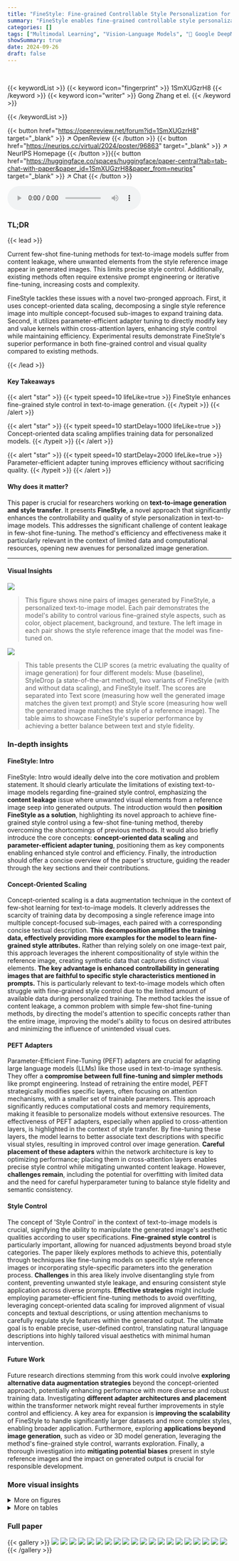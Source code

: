 ```yaml
---
title: "FineStyle: Fine-grained Controllable Style Personalization for Text-to-image Models"
summary: "FineStyle enables fine-grained controllable style personalization for text-to-image models using a novel concept-oriented data scaling and parameter-efficient adapter tuning, mitigating content leakag..."
categories: []
tags: ["Multimodal Learning", "Vision-Language Models", "🏢 Google DeepMind",]
showSummary: true
date: 2024-09-26
draft: false
---
```


<br>

{{< keywordList >}}
{{< keyword icon="fingerprint" >}} 1SmXUGzrH8 {{< /keyword >}}
{{< keyword icon="writer" >}} Gong Zhang et el. {{< /keyword >}}
 
{{< /keywordList >}}

{{< button href="https://openreview.net/forum?id=1SmXUGzrH8" target="_blank" >}}
↗ OpenReview
{{< /button >}}
{{< button href="https://neurips.cc/virtual/2024/poster/96863" target="_blank" >}}
↗ NeurIPS Homepage
{{< /button >}}{{< button href="https://huggingface.co/spaces/huggingface/paper-central?tab=tab-chat-with-paper&paper_id=1SmXUGzrH8&paper_from=neurips" target="_blank" >}}
↗ Chat
{{< /button >}}



<audio controls>
    <source src="https://ai-paper-reviewer.com/1SmXUGzrH8/podcast.wav" type="audio/wav">
    Your browser does not support the audio element.
</audio>


### TL;DR


{{< lead >}}

Current few-shot fine-tuning methods for text-to-image models suffer from content leakage, where unwanted elements from the style reference image appear in generated images.  This limits precise style control.  Additionally, existing methods often require extensive prompt engineering or iterative fine-tuning, increasing costs and complexity. 

FineStyle tackles these issues with a novel two-pronged approach.  First, it uses concept-oriented data scaling, decomposing a single style reference image into multiple concept-focused sub-images to expand training data. Second, it utilizes parameter-efficient adapter tuning to directly modify key and value kernels within cross-attention layers, enhancing style control while maintaining efficiency. Experimental results demonstrate FineStyle's superior performance in both fine-grained control and visual quality compared to existing methods.

{{< /lead >}}


#### Key Takeaways

{{< alert "star" >}}
{{< typeit speed=10 lifeLike=true >}} FineStyle enhances fine-grained style control in text-to-image generation. {{< /typeit >}}
{{< /alert >}}

{{< alert "star" >}}
{{< typeit speed=10 startDelay=1000 lifeLike=true >}} Concept-oriented data scaling amplifies training data for personalized models. {{< /typeit >}}
{{< /alert >}}

{{< alert "star" >}}
{{< typeit speed=10 startDelay=2000 lifeLike=true >}} Parameter-efficient adapter tuning improves efficiency without sacrificing quality. {{< /typeit >}}
{{< /alert >}}

#### Why does it matter?
This paper is crucial for researchers working on **text-to-image generation and style transfer**. It presents **FineStyle**, a novel approach that significantly enhances the controllability and quality of style personalization in text-to-image models.  This addresses the significant challenge of content leakage in few-shot fine-tuning. The method's efficiency and effectiveness make it particularly relevant in the context of limited data and computational resources, opening new avenues for personalized image generation.

------
#### Visual Insights



![](https://ai-paper-reviewer.com/1SmXUGzrH8/figures_0_1.jpg)

> This figure shows nine pairs of images generated by FineStyle, a personalized text-to-image model. Each pair demonstrates the model's ability to control various fine-grained style aspects, such as color, object placement, background, and texture.  The left image in each pair shows the style reference image that the model was fine-tuned on.





![](https://ai-paper-reviewer.com/1SmXUGzrH8/tables_8_1.jpg)

> This table presents the CLIP scores (a metric evaluating the quality of image generation) for four different models: Muse (baseline), StyleDrop (a state-of-the-art method), two variants of FineStyle (with and without data scaling), and FineStyle itself.  The scores are separated into Text score (measuring how well the generated image matches the given text prompt) and Style score (measuring how well the generated image matches the style of a reference image). The table aims to showcase FineStyle's superior performance by achieving a better balance between text and style fidelity.





### In-depth insights


#### FineStyle: Intro
FineStyle: Intro would ideally delve into the core motivation and problem statement.  It should clearly articulate the limitations of existing text-to-image models regarding fine-grained style control, emphasizing the **content leakage** issue where unwanted visual elements from a reference image seep into generated outputs. The introduction would then **position FineStyle as a solution**, highlighting its novel approach to achieve fine-grained style control using a few-shot fine-tuning method, thereby overcoming the shortcomings of previous methods. It would also briefly introduce the core concepts: **concept-oriented data scaling** and **parameter-efficient adapter tuning**, positioning them as key components enabling enhanced style control and efficiency. Finally, the introduction should offer a concise overview of the paper's structure, guiding the reader through the key sections and their contributions.

#### Concept-Oriented Scaling
Concept-oriented scaling is a data augmentation technique in the context of few-shot learning for text-to-image models.  It cleverly addresses the scarcity of training data by decomposing a single reference image into multiple concept-focused sub-images, each paired with a corresponding concise textual description. **This decomposition amplifies the training data, effectively providing more examples for the model to learn fine-grained style attributes.** Rather than relying solely on one image-text pair, this approach leverages the inherent compositionality of style within the reference image, creating synthetic data that captures distinct visual elements. **The key advantage is enhanced controllability in generating images that are faithful to specific style characteristics mentioned in prompts.**  This is particularly relevant to text-to-image models which often struggle with fine-grained style control due to the limited amount of available data during personalized training. The method tackles the issue of content leakage, a common problem with simple few-shot fine-tuning methods, by directing the model's attention to specific concepts rather than the entire image, improving the model's ability to focus on desired attributes and minimizing the influence of unintended visual cues.

#### PEFT Adapters
Parameter-Efficient Fine-Tuning (PEFT) adapters are crucial for adapting large language models (LLMs) like those used in text-to-image synthesis.  They offer a **compromise between full fine-tuning and simpler methods** like prompt engineering.  Instead of retraining the entire model, PEFT strategically modifies specific layers, often focusing on attention mechanisms, with a smaller set of trainable parameters. This approach significantly reduces computational costs and memory requirements, making it feasible to personalize models without extensive resources.  The effectiveness of PEFT adapters, especially when applied to cross-attention layers, is highlighted in the context of style transfer. By fine-tuning these layers, the model learns to better associate text descriptions with specific visual styles, resulting in improved control over image generation.  **Careful placement of these adapters** within the network architecture is key to optimizing performance; placing them in cross-attention layers enables precise style control while mitigating unwanted content leakage.  However, **challenges remain**, including the potential for overfitting with limited data and the need for careful hyperparameter tuning to balance style fidelity and semantic consistency.

#### Style Control
The concept of 'Style Control' in the context of text-to-image models is crucial, signifying the ability to manipulate the generated image's aesthetic qualities according to user specifications.  **Fine-grained style control** is particularly important, allowing for nuanced adjustments beyond broad style categories.  The paper likely explores methods to achieve this, potentially through techniques like fine-tuning models on specific style reference images or incorporating style-specific parameters into the generation process.  **Challenges** in this area likely involve disentangling style from content, preventing unwanted style leakage, and ensuring consistent style application across diverse prompts.  **Effective strategies** might include employing parameter-efficient fine-tuning methods to avoid overfitting, leveraging concept-oriented data scaling for improved alignment of visual concepts and textual descriptions, or using attention mechanisms to carefully regulate style features within the generated output.  The ultimate goal is to enable precise, user-defined control, translating natural language descriptions into highly tailored visual aesthetics with minimal human intervention.

#### Future Work
Future research directions stemming from this work could involve **exploring alternative data augmentation strategies** beyond the concept-oriented approach, potentially enhancing performance with more diverse and robust training data.  Investigating **different adapter architectures and placement** within the transformer network might reveal further improvements in style control and efficiency.  A key area for expansion is **improving the scalability** of FineStyle to handle significantly larger datasets and more complex styles, enabling broader application.  Furthermore, exploring **applications beyond image generation**, such as video or 3D model generation, leveraging the method's fine-grained style control, warrants exploration. Finally, a thorough investigation into **mitigating potential biases** present in style reference images and the impact on generated output is crucial for responsible development.


### More visual insights

<details>
<summary>More on figures
</summary>


![](https://ai-paper-reviewer.com/1SmXUGzrH8/figures_1_1.jpg)

> This figure compares the results of StyleDrop and FineStyle models when generating images of sneakers.  StyleDrop, a state-of-the-art model, suffers from content leakage, generating images that include elements from the style reference image (spindle leaves) that are not specified in the text prompt. FineStyle, in contrast, mitigates this leakage by focusing on the desired style attributes, resulting in images that are more faithful to the prompt while maintaining the style.


![](https://ai-paper-reviewer.com/1SmXUGzrH8/figures_4_1.jpg)

> This figure illustrates the FineStyle framework.  It shows how a single style image and its corresponding text prompt are decomposed into multiple concept-oriented sub-image-text pairs. This concept-oriented data scaling increases the amount of training data for fine-tuning.  The figure also highlights the use of parameter-efficient adapter tuning applied to the key and value kernels of cross-attention layers within the transformer blocks.  The overall process enhances controllability for style-personalized text-to-image generation.


![](https://ai-paper-reviewer.com/1SmXUGzrH8/figures_6_1.jpg)

> This figure showcases FineStyle's ability to control style in text-to-image generation.  Nine pairs of images demonstrate how fine-tuning on a single style image allows for precise control over various aspects like color, objects, background, and texture. Each pair highlights a specific style attribute.


![](https://ai-paper-reviewer.com/1SmXUGzrH8/figures_6_2.jpg)

> This figure compares the performance of StyleDrop and FineStyle models in generating images with a specific style ('melting golden 3d rendering') when the subject's semantic similarity to the reference image (a flower) varies.  The x-axis represents the semantic distance from the reference image (flower), ranging from close (rose, mushroom) to far (house).  The results show that StyleDrop struggles to maintain style consistency when the subject is semantically close to the reference, whereas FineStyle better preserves the style across different subjects with varying semantic distances.


![](https://ai-paper-reviewer.com/1SmXUGzrH8/figures_7_1.jpg)

> This figure shows nine pairs of images generated by FineStyle, a personalized text-to-image model. Each pair demonstrates the model's ability to control various fine-grained style aspects, such as color, background, and texture, based on a single reference image.  The fine-grained control is showcased through textual descriptions overlaid on the images, highlighting the model's nuanced compositionality.


![](https://ai-paper-reviewer.com/1SmXUGzrH8/figures_7_2.jpg)

> This figure demonstrates the controllable reference image variation of FineStyle.  It shows a series of images generated using different prompts, all based on a reference image similar to Van Gogh's 'The Starry Night'. The variations highlight FineStyle’s ability to control the presence or absence of specific elements (trees, mountains, a village) within the generated image while maintaining the overall style.


![](https://ai-paper-reviewer.com/1SmXUGzrH8/figures_9_1.jpg)

> This figure demonstrates the impact of hyperparameters λ₁ and λ₂ on the generated image's fidelity to both style and semantic content.  λ₁ controls the strength of the style, while λ₂ controls the strength of the semantic content from the prompt.  As λ₁ increases, the image increasingly reflects details from the style reference image, potentially leading to unwanted style leakage (like the boats). Increasing λ₂ counteracts this leakage by better aligning the generated image with the specified semantic content of the prompt, resulting in a more balanced image.


![](https://ai-paper-reviewer.com/1SmXUGzrH8/figures_13_1.jpg)

> This figure shows nine pairs of images generated by FineStyle, a personalized text-to-image model. Each pair demonstrates the model's ability to control various fine-grained aspects of image style, such as color, background, and texture, based on a single reference image.  The differences between the image pairs highlight the level of style control offered by FineStyle.


![](https://ai-paper-reviewer.com/1SmXUGzrH8/figures_13_2.jpg)

> This figure shows nine pairs of images generated by FineStyle, a personalized text-to-image model. Each pair demonstrates the model's ability to control various fine-grained style aspects, such as color, object placement, background, and texture.  The left image in each pair shows the generated image, and the right image is a comparison, highlighting the controlled aspects of the generated image.  The style of each generated image is determined by a single reference image, which is shown in the corner of the left image in each pair.


![](https://ai-paper-reviewer.com/1SmXUGzrH8/figures_13_3.jpg)

> This figure showcases the fine-grained control over style offered by the FineStyle model.  Nine pairs of images demonstrate how the model, personalized with a single reference image, generates images with various controlled stylistic elements (color, objects, background, texture). Each pair highlights a specific stylistic concept.


![](https://ai-paper-reviewer.com/1SmXUGzrH8/figures_13_4.jpg)

> This figure shows nine pairs of images generated by FineStyle, a personalized text-to-image model. Each pair demonstrates the model's ability to control fine-grained style aspects, such as color, objects, background, and texture, based on a single reference image.  The reference image is shown in the corner of the left image in each pair.  The fine-grained style concepts are overlaid on the generated images for comparison.


![](https://ai-paper-reviewer.com/1SmXUGzrH8/figures_13_5.jpg)

> This figure shows nine pairs of images generated by FineStyle, a personalized text-to-image model.  Each pair demonstrates the model's ability to control various fine-grained style aspects, such as color, background, object features and texture, based on a single reference image. The differences between the image pairs highlight the level of control offered by FineStyle.


![](https://ai-paper-reviewer.com/1SmXUGzrH8/figures_13_6.jpg)

> This figure showcases the fine-grained control offered by FineStyle over the style of images generated by personalized text-to-image models.  Nine pairs of images are shown; each pair demonstrates how a single style image influences the generated image, highlighting control over color, foreground object, background, and texture.


![](https://ai-paper-reviewer.com/1SmXUGzrH8/figures_13_7.jpg)

> This figure shows nine pairs of images generated by FineStyle, a personalized text-to-image model. Each pair demonstrates the model's ability to control various fine-grained style aspects such as color, object placement, background, and texture.  The left image of each pair shows the generated image, and the right image shows a similar image without the fine-grained style controls applied.


![](https://ai-paper-reviewer.com/1SmXUGzrH8/figures_13_8.jpg)

> This figure showcases the fine-grained style control offered by FineStyle. Nine pairs of images demonstrate how the model, fine-tuned on a single style image, generates images according to specific, nuanced prompts.  Each pair highlights the impact of factors such as color, foreground object, background, and texture.


![](https://ai-paper-reviewer.com/1SmXUGzrH8/figures_13_9.jpg)

> This figure showcases FineStyle's ability to control image generation styles with high granularity. Nine pairs of images demonstrate how fine-tuning on a single style reference image enables control over various aspects, including color, foreground objects, background, and texture. Each pair highlights a specific stylistic element, allowing for a nuanced comparison of FineStyle's capabilities.


![](https://ai-paper-reviewer.com/1SmXUGzrH8/figures_14_1.jpg)

> This figure showcases the fine-grained style control offered by FineStyle.  Nine pairs of images are presented; each pair shows an image generated by a model fine-tuned on a specific style image (shown in the corner).  The image pairs highlight the model's ability to control various stylistic elements, such as color, the main object, background, and texture, demonstrating the nuanced control over style.


![](https://ai-paper-reviewer.com/1SmXUGzrH8/figures_15_1.jpg)

> This figure showcases the fine-grained controllability of FineStyle in generating images.  Nine pairs of images are shown, each pair demonstrating the influence of fine-tuning on a single style reference image.  The fine-tuning allows for control over aspects like color, foreground objects, background, and texture, highlighting the model's ability to capture nuanced stylistic details.


![](https://ai-paper-reviewer.com/1SmXUGzrH8/figures_16_1.jpg)

> This figure compares the image generation results of FineStyle against several baseline methods (StyleDrop, StyleAligned, and IP-Adapter) across five different styles.  Each row shows a prompt, the style reference image, and the outputs from each model.  The goal is to demonstrate FineStyle's superior performance in preventing 'content leakage.' Content leakage refers to undesired elements from the style image appearing in generated images, even when those elements are not mentioned in the prompt.  The 'Unwanted concepts' column lists elements present in the style image's training data but not included in the image generation prompt—highlighting FineStyle's success in producing cleaner, more faithful results to the prompt alone.


![](https://ai-paper-reviewer.com/1SmXUGzrH8/figures_16_2.jpg)

> This figure shows nine pairs of images generated by FineStyle, a personalized text-to-image model. Each pair demonstrates the model's ability to control fine-grained style aspects like color, background, and texture. The left image of each pair shows the style reference image that was used for fine-tuning the model.


![](https://ai-paper-reviewer.com/1SmXUGzrH8/figures_16_3.jpg)

> This figure demonstrates FineStyle's ability to precisely control style attributes.  Panel (a) shows how omitting or adding words related to a specific style element (drips) leads to changes in the generated image's drips. The changes are subtle but noticeable, showcasing the fine-grained control. Panel (b) shows that FineStyle can control multiple style elements simultaneously, unlike other methods that struggle with such compositionality.  The images highlight FineStyle's ability to handle complex style combinations with accuracy.


![](https://ai-paper-reviewer.com/1SmXUGzrH8/figures_16_4.jpg)

> This figure shows nine pairs of images generated using FineStyle, a personalized text-to-image model. Each pair demonstrates the model's ability to control fine-grained style aspects like color, background, and texture.  The left image in each pair shows the style reference image used for fine-tuning.


![](https://ai-paper-reviewer.com/1SmXUGzrH8/figures_16_5.jpg)

> This figure illustrates the FineStyle framework's workflow. It starts with a single style image and its text description, decomposes it into multiple concept-oriented sub-image-text pairs, and uses a parameter-efficient adapter to fine-tune the key and value kernels of the transformer blocks.  The concept-oriented data scaling method amplifies training data by creating multiple sub-prompts focusing on individual concepts within the style reference image.  Cross-attention maps help identify the spatial locations of these concepts.


![](https://ai-paper-reviewer.com/1SmXUGzrH8/figures_16_6.jpg)

> This figure demonstrates FineStyle's ability to control specific style attributes. In (a), the model modifies the style of melting drips by omitting or adding decorative elements. The results show that FineStyle can precisely control the style of these fine-grained elements, even with limited visual representation. (b) shows the model's capability to control multiple fine-grained styles simultaneously. This further highlights the model's enhanced control over styles due to its fine-grained concept alignment.


![](https://ai-paper-reviewer.com/1SmXUGzrH8/figures_17_1.jpg)

> This figure showcases FineStyle's ability to control image generation styles with precision. Nine pairs of images are shown, each pair generated from the same text prompt but with different styles. The left image in each pair shows the style reference image used in training, highlighting FineStyle's fine-grained control over color, objects, background, and texture.


</details>




<details>
<summary>More on tables
</summary>


![](https://ai-paper-reviewer.com/1SmXUGzrH8/tables_8_2.jpg)
> This table presents the CLIP scores for image-text similarity (Text) and image-image similarity (Style) for different methods: Muse, StyleDrop, and two variants of FineStyle (with and without data scaling and different adapter locations).  It shows the performance of FineStyle and its variants in balancing the trade-off between text and style scores in image generation, indicating that FineStyle provides the best overall performance.

![](https://ai-paper-reviewer.com/1SmXUGzrH8/tables_14_1.jpg)
> This table presents the hyperparameters used for the optimizer (Adam), adapter architecture, and image synthesis process in both FineStyle and StyleDrop.  It details the learning rate, batch size, number of training steps, projection dimension (d_prj), whether adapter parameters are shared, the total number of adapter parameters, the number of decoding steps, temperature, and the lambda values (λ1, λ2, λmuse) used for classifier-free guidance.  These settings are crucial in controlling the model's training and image generation behavior, highlighting the differences in approach between FineStyle and StyleDrop.

</details>




### Full paper

{{< gallery >}}
<img src="https://ai-paper-reviewer.com/1SmXUGzrH8/1.png" class="grid-w50 md:grid-w33 xl:grid-w25" />
<img src="https://ai-paper-reviewer.com/1SmXUGzrH8/2.png" class="grid-w50 md:grid-w33 xl:grid-w25" />
<img src="https://ai-paper-reviewer.com/1SmXUGzrH8/3.png" class="grid-w50 md:grid-w33 xl:grid-w25" />
<img src="https://ai-paper-reviewer.com/1SmXUGzrH8/4.png" class="grid-w50 md:grid-w33 xl:grid-w25" />
<img src="https://ai-paper-reviewer.com/1SmXUGzrH8/5.png" class="grid-w50 md:grid-w33 xl:grid-w25" />
<img src="https://ai-paper-reviewer.com/1SmXUGzrH8/6.png" class="grid-w50 md:grid-w33 xl:grid-w25" />
<img src="https://ai-paper-reviewer.com/1SmXUGzrH8/7.png" class="grid-w50 md:grid-w33 xl:grid-w25" />
<img src="https://ai-paper-reviewer.com/1SmXUGzrH8/8.png" class="grid-w50 md:grid-w33 xl:grid-w25" />
<img src="https://ai-paper-reviewer.com/1SmXUGzrH8/9.png" class="grid-w50 md:grid-w33 xl:grid-w25" />
<img src="https://ai-paper-reviewer.com/1SmXUGzrH8/10.png" class="grid-w50 md:grid-w33 xl:grid-w25" />
<img src="https://ai-paper-reviewer.com/1SmXUGzrH8/11.png" class="grid-w50 md:grid-w33 xl:grid-w25" />
<img src="https://ai-paper-reviewer.com/1SmXUGzrH8/12.png" class="grid-w50 md:grid-w33 xl:grid-w25" />
<img src="https://ai-paper-reviewer.com/1SmXUGzrH8/13.png" class="grid-w50 md:grid-w33 xl:grid-w25" />
<img src="https://ai-paper-reviewer.com/1SmXUGzrH8/14.png" class="grid-w50 md:grid-w33 xl:grid-w25" />
<img src="https://ai-paper-reviewer.com/1SmXUGzrH8/15.png" class="grid-w50 md:grid-w33 xl:grid-w25" />
<img src="https://ai-paper-reviewer.com/1SmXUGzrH8/16.png" class="grid-w50 md:grid-w33 xl:grid-w25" />
<img src="https://ai-paper-reviewer.com/1SmXUGzrH8/17.png" class="grid-w50 md:grid-w33 xl:grid-w25" />
<img src="https://ai-paper-reviewer.com/1SmXUGzrH8/18.png" class="grid-w50 md:grid-w33 xl:grid-w25" />
<img src="https://ai-paper-reviewer.com/1SmXUGzrH8/19.png" class="grid-w50 md:grid-w33 xl:grid-w25" />
<img src="https://ai-paper-reviewer.com/1SmXUGzrH8/20.png" class="grid-w50 md:grid-w33 xl:grid-w25" />
{{< /gallery >}}
